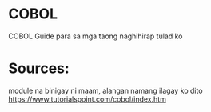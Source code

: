 # COBOL
COBOL Guide para sa mga taong naghihirap tulad ko

# Sources:
module na binigay ni maam, alangan namang ilagay ko dito
https://www.tutorialspoint.com/cobol/index.htm
